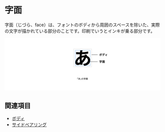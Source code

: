 # 字面

字面（じづら、face）は、フォントのボディから周囲のスペースを除いた、実際の文字が描かれている部分のことです。印刷でいうとインキが乗る部分です。

![「あ」の字面](../images/face.png)

## 関連項目

- [ボディ](./body.md)
- [サイドベアリング](./side-bearing.md)
